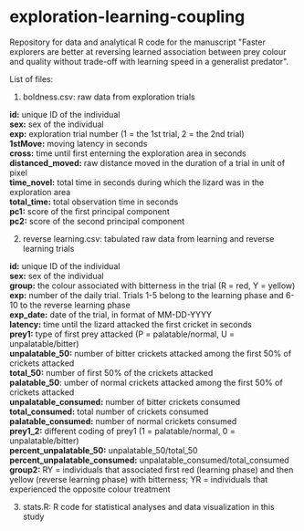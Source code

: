 # exploration-learning-coupling

Repository for data and analytical R code for the manuscript "Faster explorers are better at reversing learned association between prey colour and quality without trade-off with learning speed in a generalist predator".

List of files:

1. boldness.csv: raw data from exploration trials

**id:** unique ID of the individual<br/>
**sex:** sex of the individual<br/>
**exp:** exploration trial number (1 = the 1st trial, 2 = the 2nd trial)<br/>
**1stMove:** moving latency in seconds<br/>
**cross:** time until first enterning the exploration area in seconds<br/>
**distanced_moved:** raw distance moved in the duration of a trial in unit of pixel<br/>
**time_novel:** total time in seconds during which the lizard was in the exploration area<br/>
**total_time:** total observation time in seconds<br/>
**pc1:** score of the first principal component<br/>
**pc2:** score of the second principal component<br/>

2. reverse learning.csv: tabulated raw data from learning and reverse learning trials

**id:** unique ID of the individual<br/>
**sex:** sex of the individual<br/>
**group:** the colour associated with bitterness in the trial (R = red, Y = yellow)<br/>
**exp:** number of the daily trial. Trials 1-5 belong to the learning phase and 6-10 to the reverse learning phase<br/>
**exp_date:** date of the trial, in format of MM-DD-YYYY<br/>
**latency:** time until the lizard attacked the first cricket in seconds<br/>
**prey1:** type of first prey attacked (P = palatable/normal, U = unpalatable/bitter)<br/>
**unpalatable_50:** number of bitter crickets attacked among the first 50% of crickets attacked<br/>
**total_50:** number of first 50% of the crickets attacked<br/>
**palatable_50**: umber of normal crickets attacked among the first 50% of crickets attacked<br/>
**unpalatable_consumed:** number of bitter crickets consumed<br/>
**total_consumed:** total number of crickets consumed<br/>
**palatable_consumed:** number of normal crickets consumed<br/>
**prey1_2:** different coding of prey1 (1 = palatable/normal, 0 = unpalatable/bitter)<br/>
**percent_unpalatable_50:** unpalatable_50/total_50<br/>
**percent_unpalatable_consumed:** unpalatable_consumed/total_consumed<br/>
**group2:** RY = individuals that associated first red (learning phase) and then yellow (reverse learning phase) with bitterness; YR = individuals that experienced the opposite colour treatment<br/>

3. stats.R: R code for statistical analyses and data visualization in this study
